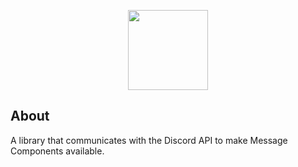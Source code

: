 <p align="center">
    <img src="https://github.com/Shturman-PS/discord-py-message-components/blob/master/.github/discordbuttonlogo.png" height="128">
</p>

## About
A library that communicates with the Discord API to make Message Components available.
